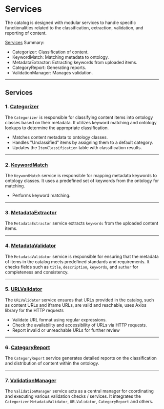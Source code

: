 # Services

The catalog is designed with modular services to handle specific functionalities related to the classification, extraction, validation, and reporting of content.

[Services](src/services) Summary:

- Categorizer: Classification of content.
- KeywordMatch: Matching metadata to ontology.
- MetadataExtractor: Extracting keywords from uploaded items.
- CategoryReport: Generating reports.
- ValidationManager: Manages validation.

---

## Services 

### 1. **[Categorizer](src/services/Categorizer.ts)** 

The `Categorizer` is responsible for classifying content items into ontology classes based on their metadata. It utilizes keyword matching and ontology lookups to determine the appropriate classification.

- Matches content metadata to ontology classes.
- Handles "Unclassified" items by assigning them to a default category.
- Updates the `ItemClassification` table with classification results.

---

### 2. **[KeywordMatch](src/services/KeywordMatch.ts)**

The `KeywordMatch` service is responsible for mapping metadata keywords to ontology classes. It uses a predefined set of keywords from the ontology for matching.

- Performs keyword matching.

---

### 3. **[MetadataExtractor](src/services/MetadataExtractor.ts)**

The `MetadataExtractor` service extracts `keywords` from the uploaded content items.


---

### 4. **[MetadataValidator](src/services/MetadataValidator.ts)**

The `MetadataValidator` service is responsible for ensuring that the metadata of items in the catalog meets predefined standards and requirements. It checks fields such as `title`, `description`, `keywords`, and `author` for completeness and consistency.


---

### 5. **[URLValidator](src/services/URLValidator.ts)**

The `URLValidator` service ensures that URLs provided in the catalog, such as content URLs and iframe URLs, are valid and reachable, uses Axios library for the HTTP requests

- Validate URL format using regular expressions.
- Check the availability and accessibility of URLs via HTTP requests.
- Report invalid or unreachable URLs for further review


---

### 6. **[CategoryReport](src/services/CategoryReport.ts)**

The `CategoryReport` service generates detailed reports on the classification and distribution of content within the ontology.


---

### 7. **[ValidationManager](src/services/ValidationManager.ts)**

The `ValidationManager` service acts as a central manager for coordinating and executing various validation checks / services. It integrates the `Categorizer` `MetadataValidator`, `URLValidator`, `CategoryReport` and others.